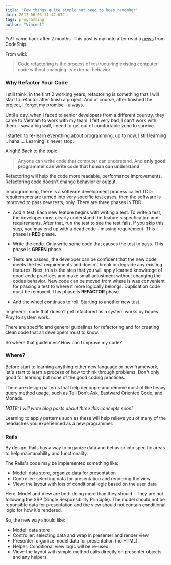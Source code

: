 ```yaml
---
title: "Few things quite simple but need to keep remember"
date: 2017-06-03 11:47 UTC
tags: programming
author: "Vincent"
---
```


Yo! I came back after 2 months. This post is my note after read a [news](https://blog.codeship.com/refactoring-and-design-patterns/) from CodeShip.

From wiki:

> Code refactoring is the process of restructuring existing computer code without changing its external behavior.

### Why Refactor Your Code

I still think, in the first 2 working years, refactoring is something that I will start to refactor after finish a project.
And of course, after finished the project, I forgot my promise - always.

Until a day, when I faced to senior developers from a different country, they came to Vietnam to work with my team.
I felt very bad, I can't work with them. I saw a big wall, I need to get out of comfortable zone to survive.

I started to re-learn everything about programming, up to now, I still learning .. haha ... Learning is never stop.

Alright! Back to the topic.

> Anyone can write code that computer can understand. And **only good programmer can write code that human can understand**

Refactoring will help the code more readable, performance improvements. Refactoring code doesn't change behavior or output.

In programming, there is a software development process called TDD: requirements are turned into very specific test cases, then
the software is improved to pass new tests, only. There are three phases in TDD:

- Add a test. Each new feature begins with writing a test. To write a test, the developer must clearly understand the feature's specfication and requirements.
After that, run the test to see the test fails. If you skip this step, you may end up with a dead code - missing requirement. This phase is **RED** phase.

- Write the code. Only write some code that causes the test to pass. This phase is **GREEN** phase.

- Tests are passed, the developer can be confident that the new code meets the test requirements and doesn't break or degrade any existing features.
Next, this is the step that you will apply learned knowledge of good code practices and make small adjustment without changing the codes behavior.
New code can be moved from where is was convenient for passing a test to where it more logically belongs. Duplication code must be removed.
This phase is **REFACTOR** phase.

- And the wheel continues to roll. Starting to another new test.

In general, code that doesn't get refactored as a system works by hopes. Pray to system work.

There are specific and general guidelines for refactoring and for creating clean code that all developers must to know.

So where that guidelines? How can I improve my code?

### Where?

Before start to learning anything either new language or new framework, let's start to learn a process of how to think through problems.
Don't only good for learning but none of the good coding practices.

There are design patterns that help decouple and remove most of the heavy query method usage, such as
Tell Don’t Ask, Eastward Oriented Code, and Monads.

*NOTE: I will write blog posts about three this concepts soon!*

Learning to apply patterns such as these will help relieve you of many of the headaches you experienced as a new programmer.

### Rails

By design, Rails has a way to organize data and behavior into specific areas to help maintanability and functionality.

The Rails's code may be implemented something like:

- Model: data store, organize data for presentation
- Controller: selecting data for presentation and rendering the view
- View: the layout with lots of conditional logic based on the user data

Here, Model and View are both doing more than they should - They are not following the SRP (Single Responsibility Principle).
The model should not be reponsible data for presentation and the view should not contain conditional logic for how it's rendered.

So, the new way should like:

- Model: data store
- Controller: selecting data and wrap in presenter and render view
- Presenter: organize model data for presentation (no HTML)
- Helper: Conditional view logic will be re-used.
- View: the layout with simple method calls directly on presenter objects and any helpers.


